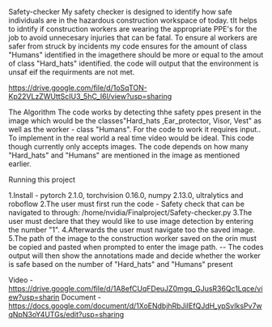 Safety-checker
My safety checker is designed to identify how safe individuals are in the hazardous construction workspace of today. tIt helps to idntify if construction workers are wearing the appropriate PPE's for the job to avoid unnecesary injuries that can be fatal. To ensure al workers are safer from struck by incidents my code ensures for the amount of class "Humans" identified in the imagethere should be more or equal to the amout of class "Hard_hats" identified. the code will output that the environment is unsaf eif the requirments are not met.

https://drive.google.com/file/d/1oSqTON-Kp22VLzZWUttScIU3_5hC_I6l/view?usp=sharing

The Algorithm
The code works by detecting thhe safety ppes present in the image which would be the classes"Hard_hats ,Ear_protector, Visor, Vest" as well as the worker - class "Humans". For the code to work it requires input.. To implement in the real world a real time video would be ideal. This code though currently only accepts images.
The code depends on how many  "Hard_hats" and "Humans" are mentioned in the image as mentioned earlier.

Running this project

  1.Install - pytorch 2.1.0, torchvision 0.16.0, numpy 2.13.0, ultralytics and roboflow
  2.The user must first run the code - Safety check that can be navigated to through:
  /home/nvidia/Finalproject/Safety-checker.py
  3.The user must declare that they would like to use image detection by entering the number "1".
  4.Afterwards the  user must navigate too the saved image.
  5.The path of the image to the construction worker saved on the orin must be copied and pasted when prompted to enter the image path.
-- The codes output will then show the annotations made and decide whether the worker is safe based on the number of "Hard_hats" and "Humans" present

Video  - https://drive.google.com/file/d/1A8efCUqFDeuJZ0mgq_GJusR36Qc1Lqce/view?usp=sharin
Document - https://docs.google.com/document/d/1XoENdbjhRbJiIEfQJdH_ypSvIksPv7wqNpN3oY4UTGs/edit?usp=sharing
